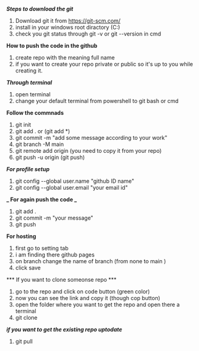 **_Steps to download the git_**

1. Download git it from https://git-scm.com/
2. install in your windows root diractory (C:)
3. check you git status through git -v or git --version in cmd 

**How to push the code in the github**

1. create repo with the meaning full name
2. if you want to create your repo private or public so it's up to you while creating it.

**_Through terminal_**

1. open terminal
2. change your default terminal from powershell to git bash or cmd

**Follow the commnads**

1. git init
2. git add . or (git add \*)
3. git commit -m "add some message according to your work"
4. git branch -M main
5. git remote add origin <link> (you need to copy it from your repo)
6. git push -u origin (git push)

**_For profile setup_**

1. git config --global user.name "github ID name"
2. git config --global user.email "your email id"

**_ For again push the code _**

1. git add .
2. git commit -m "your message"
3. git push

**For hosting**

1. first go to setting tab
2. i am finding there github pages
3. on branch change the name of branch (from none to main )
4. click save

*** If you want to clone someonse repo ***
1. go to the repo and click on code button (green color) 
2. now you can see the link and copy it (though cop button)
3. open the folder where you want to get the repo and open there a terminal 
4. git clone <link>

***if you want to get the existing repo uptodate***
1. git pull


